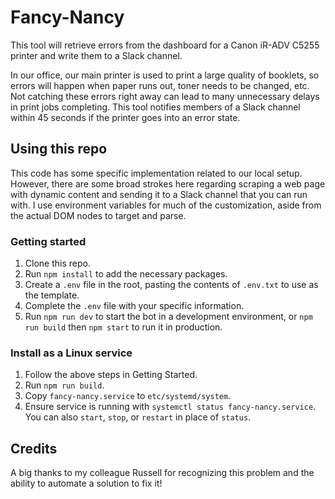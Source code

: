 # Fancy-Nancy

This tool will retrieve errors from the dashboard for a Canon iR-ADV C5255 printer and write them to a Slack channel.

In our office, our main printer is used to print a large quality of booklets, so errors will happen when paper runs out, toner needs to be changed, etc. Not catching these errors right away can lead to many unnecessary delays in print jobs completing. This tool notifies members of a Slack channel within 45 seconds if the printer goes into an error state.

## Using this repo

This code has some specific implementation related to our local setup. However, there are some broad strokes here regarding scraping a web page with dynamic content and sending it to a Slack channel that you can run with. I use environment variables for much of the customization, aside from the actual DOM nodes to target and parse.

### Getting started

1. Clone this repo.
2. Run `npm install` to add the necessary packages.
3. Create a `.env` file in the root, pasting the contents of `.env.txt` to use as the template.
4. Complete the `.env` file with your specific information.
5. Run `npm run dev` to start the bot in a development environment, or `npm run build` then `npm start` to run it in production.

### Install as a Linux service

1. Follow the above steps in Getting Started.
2. Run `npm run build`.
3. Copy `fancy-nancy.service` to `etc/systemd/system`.
4. Ensure service is running with `systemctl status fancy-nancy.service`.  You can also `start`, `stop`, or `restart` in place of `status`.

## Credits

A big thanks to my colleague Russell for recognizing this problem and the ability to automate a solution to fix it!
